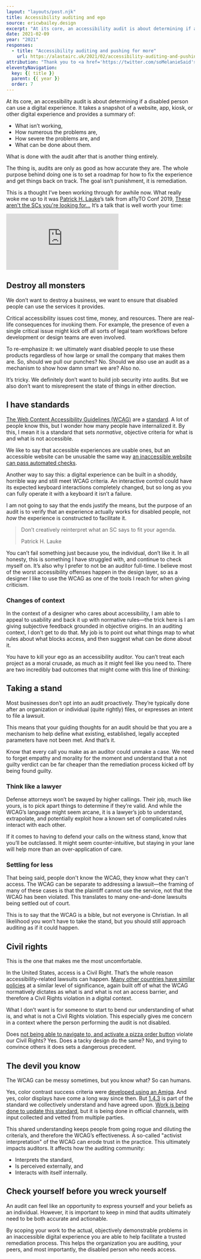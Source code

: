 ```yaml
---
layout: "layouts/post.njk"
title: Accessibility auditing and ego
source: ericwbailey.design
excerpt: "At its core, an accessibility audit is about determining if a disabled person can use a digital experience"
date: 2021-02-09
year: "2021"
responses:
  - title: "Accessibility auditing and pushing for more"
    url: https://alastairc.uk/2021/02/accessibility-auditing-and-pushing-for-more/
attribution: "Thank you to <a href='https://twitter.com/soMelanieSaid'>Melanie Richards</a>, <a href='https://twitter.com/patrick_h_lauke'>Patrick H. Lauke</a>, and <a href='https://twitter.com/codingchaos'>Sarah Higley</a> for their feedback."
eleventyNavigation:
  key: {{ title }}
  parent: {{ year }}
  order: 7
---
```


At its core, an accessibility audit is about determining if a disabled person can use a digital experience. It takes a snapshot of a website, app, kiosk, or other digital experience and provides a summary of:

- What isn’t working,
- How numerous the problems are,
- How severe the problems are, and
- What can be done about them.

What is done with the audit after that is another thing entirely.

The thing is, audits are only as good as how accurate they are. The whole purpose behind doing one is to set a roadmap for how to fix the experience and get things back on track. The goal isn’t punishment, it is remediation.

This is a thought I’ve been working through for awhile now. What really woke me up to it was [Patrick H. Lauke](https://www.splintered.co.uk/)’s talk from a11yTO Conf 2019, [These aren't the SCs you're looking for…](https://patrickhlauke.github.io/wcag-interpretation/) It’s a talk that is well worth your time:

<div class="video-wrapper">
  <iframe title="YouTube: These aren't the SCs you're looking for ... (mis)adventures in WCAG 2.x interpretation and audits"
  src="https://www.youtube.com/embed/I0tghv881ac?start=11"
  frameborder="0"
  allow="accelerometer; autoplay; clipboard-write; encrypted-media; gyroscope; picture-in-picture" allowfullscreen></iframe>
</div>


## Destroy all monsters

We don’t want to destroy a business, we want to ensure that disabled people can use the services it provides.

Critical accessibility issues cost time, money, and resources. There are real-life consequences for invoking them. For example, the presence of even a single critical issue might kick off all sorts of legal team workflows before development or design teams are even involved.

To re-emphasize it: we ultimately want disabled people to use these products regardless of how large or small the company that makes them are. So, should we pull our punches? No. Should we also use an audit as a mechanism to show how damn smart we are? Also no.

It’s tricky. We definitely don’t want to build job security into audits. But we also don’t want to misrepresent the state of things in either direction.

## I have standards

[The Web Content Accessibility Guidelines (<abbr>WCAG</abbr>)](https://www.w3.org/TR/WCAG21/) are a [standard](https://www.iso.org/standard/58625.html). A lot of people know this, but I wonder how many people have internalized it. By this, I mean it is a standard that sets *normative*, objective criteria for what is and what is not accessible.

We like to say that accessible experiences are usable ones, but an accessible website can be unusable the same way [an inaccessible website can pass automated checks](https://www.matuzo.at/blog/building-the-most-inaccessible-site-possible-with-a-perfect-lighthouse-score/).

Another way to say this: a digital experience can be built in a shoddy, horrible way and still meet WCAG criteria. An interactive control could have its expected keyboard interactions completely changed, but so long as you can fully operate it with a keyboard it isn’t a failure.

I am not going to say that the ends justify the means, but the purpose of an audit is to verify that an experience actually works for disabled people, not *how* the experience is constructed to facilitate it.

<blockquote>
  <p>Don’t creatively reinterpret what an SC says to fit your agenda.</p>
  <footer>
    <p>Patrick H. Lauke</p>
  </footer>
</blockquote>

You can’t fail something just because you, the individual, don’t like it. In all honesty, this is something I have struggled with, and continue to check myself on. It’s also why I prefer to not be an auditor full-time. I believe most of the worst accessibility offenses happen in the design layer, so as a designer I like to use the WCAG as one of the tools I reach for when giving criticism.

### Changes of context

In the context of a designer who cares about accessibility, I am able to appeal to usability and back it up with normative rules—the trick here is I am giving subjective feedback grounded in objective origins. In an auditing context, I don’t get to do that. My job is to point out what things map to what rules about what blocks access, and then suggest what can be done about it.

You have to kill your ego as an accessibility auditor. You can’t treat each project as a moral crusade, as much as it might feel like you need to. There are two incredibly bad outcomes that might come with this line of thinking:

## Taking a stand

Most businesses don’t opt into an audit proactively. They’re typically done after an organization or individual (quite rightly) files, or expresses an intent to file a lawsuit.

This means that your guiding thoughts for an audit should be that you are a mechanism to help define what existing, established, legally accepted parameters have not been met. And that’s it.

Know that every call you make as an auditor could unmake a case. We need to forget empathy and morality for the moment and understand that a  not guilty verdict can be far cheaper than the remediation process kicked off by being found guilty.

### Think like a lawyer

Defense attorneys won’t be swayed by higher callings. Their job, much like yours, is to pick apart things to determine if they’re valid. And while the WCAG’s language might seem arcane, it is a lawyer’s job to understand, extrapolate, and potentially exploit how a known set of complicated rules interact with each other.

If it comes to having to defend your calls on the witness stand, know that you’ll be outclassed. It might seem counter-intuitive, but staying in your lane will help more than an over-application of care.

### Settling for less
That being said, people don't know the WCAG, they know what they can't access. The WCAG can be separate to addressing a lawsuit—the framing of many of these cases is that the plaintiff cannot use the service, not that the WCAG has been violated. This translates to many one-and-done lawsuits being settled out of court.

This is to say that the WCAG is a bible, but not everyone is Christian. In all likelihood you won’t have to take the stand, but you should still approach auditing as if it could happen.

## Civil rights

This is the one that makes me the most uncomfortable.

In the United States, access is a Civil Right. That’s the whole reason accessibility-related lawsuits can happen. [Many other countries have similar policies](https://www.w3.org/WAI/policies/) at a similar level of significance, again built off of what the WCAG normatively dictates as what is and what is not an access barrier, and therefore a Civil Rights violation in a digital context.

What I don’t want is for someone to start to bend our understanding of what is, and what is not a Civil Rights violation. This especially gives me concern in a context where the person performing the audit is not disabled.

Does [not being able to navigate to, and activate a pizza order button](https://www.lflegal.com/2019/01/dominos-ninth-circuit/) violate our Civil Rights? Yes. Does a tacky design do the same? No, and trying to convince others it does sets a dangerous precedent.

## The devil you know

The WCAG can be messy sometimes, but you know what? So can humans.

Yes, color contrast success criteria were [developed using an Amiga](https://youtu.be/HtUlonNewGk). And yes, color displays have come a long way since then. But [1.4.3](https://www.w3.org/WAI/WCAG21/Understanding/contrast-minimum.html) is part of the standard we collectively understand and have agreed upon. [Work is being done to update this standard](https://github.com/w3c/wcag/issues/695), but it is being done in official channels, with input collected and vetted from multiple parties.

This shared understanding keeps people from going rogue and diluting the criteria’s, and therefore the WCAG’s effectiveness. A so-called "activist interpretation" of the WCAG can erode trust in the practice. This ultimately impacts auditors. It affects how the auditing community:

- Interprets the standard,
- Is perceived externally, and
- Interacts with itself internally.

## Check yourself before you wreck yourself

An audit can feel like an opportunity to express yourself and your beliefs as an individual. However, it is important to keep in mind that audits ultimately need to be both accurate and actionable.

By scoping your work to the actual, objectively demonstrable problems in an inaccessible digital experience you are able to help facilitate a trusted remediation process. This helps the organization you are auditing, your peers, and most importantly, the disabled person who needs access.

